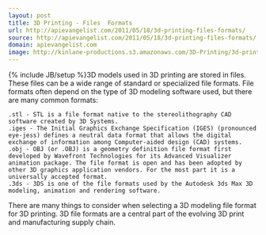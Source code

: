 ```yaml
---
layout: post
title: 3D Printing - Files  Formats
url: http://apievangelist.com/2011/05/18/3d-printing-files-formats/
source: http://apievangelist.com/2011/05/18/3d-printing-files-formats/
domain: apievangelist.com
image: http://kinlane-productions.s3.amazonaws.com/3D-Printing/3d-printing-file-formats.jpg
---
```

{% include JB/setup %}3D models used in 3D printing are stored in files.  These files can be a wide range of standard or specialized file formats.
File formats often depend on the type of 3D modeling software used, but there are many common formats:

	.stl - STL is a file format native to the stereolithography CAD software created by 3D Systems.
	.iges - The Initial Graphics Exchange Specification (IGES) (pronounced eye-jess) defines a neutral data format that allows the digital exchange of information among Computer-aided design (CAD) systems.
	.obj - OBJ (or .OBJ) is a geometry definition file format first developed by Wavefront Technologies for its Advanced Visualizer animation package. The file format is open and has been adopted by other 3D graphics application vendors. For the most part it is a universally accepted format.
	.3ds - 3DS is one of the file formats used by the Autodesk 3ds Max 3D modeling, animation and rendering software.

There are many things to consider when selecting a 3D modeling file format for 3D printing.
3D file formats are a central part of the evolving 3D print and manufacturing supply chain.